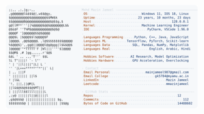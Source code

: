 <picture>
  <source srcset="https://raw.githubusercontent.com/mmazinjameel/mmazinjameel/main/dark_mode.svg?v=1759090221" media="(prefers-color-scheme: dark)">
  <img src="https://raw.githubusercontent.com/mmazinjameel/mmazinjameel/main/light_mode.svg?v=1759090221">
</picture>

